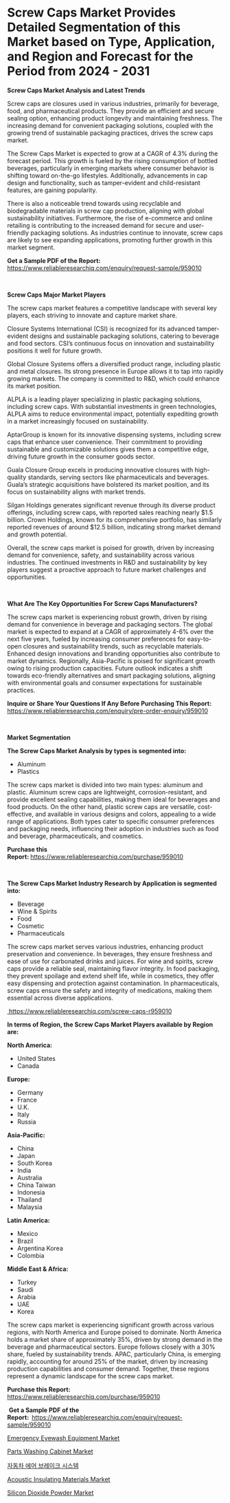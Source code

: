 <p><h1>Screw Caps Market Provides Detailed Segmentation of this Market based on Type, Application, and Region and Forecast for the Period from 2024 - 2031</h1></p><p><strong>Screw Caps Market Analysis and Latest Trends</strong></p>
<p><p>Screw caps are closures used in various industries, primarily for beverage, food, and pharmaceutical products. They provide an efficient and secure sealing option, enhancing product longevity and maintaining freshness. The increasing demand for convenient packaging solutions, coupled with the growing trend of sustainable packaging practices, drives the screw caps market.</p><p>The Screw Caps Market is expected to grow at a CAGR of 4.3% during the forecast period. This growth is fueled by the rising consumption of bottled beverages, particularly in emerging markets where consumer behavior is shifting toward on-the-go lifestyles. Additionally, advancements in cap design and functionality, such as tamper-evident and child-resistant features, are gaining popularity.</p><p>There is also a noticeable trend towards using recyclable and biodegradable materials in screw cap production, aligning with global sustainability initiatives. Furthermore, the rise of e-commerce and online retailing is contributing to the increased demand for secure and user-friendly packaging solutions. As industries continue to innovate, screw caps are likely to see expanding applications, promoting further growth in this market segment.</p></p>
<p><strong>Get a Sample PDF of the Report:&nbsp;</strong> <a href="https://www.reliableresearchiq.com/enquiry/request-sample/959010">https://www.reliableresearchiq.com/enquiry/request-sample/959010</a></p>
<p>&nbsp;</p>
<p><strong>Screw Caps Major Market Players</strong></p>
<p><p>The screw caps market features a competitive landscape with several key players, each striving to innovate and capture market share. </p><p>Closure Systems International (CSI) is recognized for its advanced tamper-evident designs and sustainable packaging solutions, catering to beverage and food sectors. CSI’s continuous focus on innovation and sustainability positions it well for future growth.</p><p>Global Closure Systems offers a diversified product range, including plastic and metal closures. Its strong presence in Europe allows it to tap into rapidly growing markets. The company is committed to R&D, which could enhance its market position.</p><p>ALPLA is a leading player specializing in plastic packaging solutions, including screw caps. With substantial investments in green technologies, ALPLA aims to reduce environmental impact, potentially expediting growth in a market increasingly focused on sustainability.</p><p>AptarGroup is known for its innovative dispensing systems, including screw caps that enhance user convenience. Their commitment to providing sustainable and customizable solutions gives them a competitive edge, driving future growth in the consumer goods sector.</p><p>Guala Closure Group excels in producing innovative closures with high-quality standards, serving sectors like pharmaceuticals and beverages. Guala’s strategic acquisitions have bolstered its market position, and its focus on sustainability aligns with market trends.</p><p>Silgan Holdings generates significant revenue through its diverse product offerings, including screw caps, with reported sales reaching nearly $1.5 billion. Crown Holdings, known for its comprehensive portfolio, has similarly reported revenues of around $12.5 billion, indicating strong market demand and growth potential.</p><p>Overall, the screw caps market is poised for growth, driven by increasing demand for convenience, safety, and sustainability across various industries. The continued investments in R&D and sustainability by key players suggest a proactive approach to future market challenges and opportunities.</p></p>
<p>&nbsp;</p>
<p><strong>What Are The Key Opportunities For Screw Caps Manufacturers?</strong></p>
<p><p>The screw caps market is experiencing robust growth, driven by rising demand for convenience in beverage and packaging sectors. The global market is expected to expand at a CAGR of approximately 4-6% over the next five years, fueled by increasing consumer preferences for easy-to-open closures and sustainability trends, such as recyclable materials. Enhanced design innovations and branding opportunities also contribute to market dynamics. Regionally, Asia-Pacific is poised for significant growth owing to rising production capacities. Future outlook indicates a shift towards eco-friendly alternatives and smart packaging solutions, aligning with environmental goals and consumer expectations for sustainable practices.</p></p>
<p><strong>Inquire or Share Your Questions If Any Before Purchasing This Report:</strong> <a href="https://www.reliableresearchiq.com/enquiry/pre-order-enquiry/959010">https://www.reliableresearchiq.com/enquiry/pre-order-enquiry/959010</a></p>
<p>&nbsp;</p>
<p><strong>Market Segmentation</strong></p>
<p><strong>The Screw Caps Market Analysis by types is segmented into:</strong></p>
<p><ul><li>Aluminum</li><li>Plastics</li></ul></p>
<p><p>The screw caps market is divided into two main types: aluminum and plastic. Aluminum screw caps are lightweight, corrosion-resistant, and provide excellent sealing capabilities, making them ideal for beverages and food products. On the other hand, plastic screw caps are versatile, cost-effective, and available in various designs and colors, appealing to a wide range of applications. Both types cater to specific consumer preferences and packaging needs, influencing their adoption in industries such as food and beverage, pharmaceuticals, and cosmetics.</p></p>
<p><strong>Purchase this Report:&nbsp;</strong><a href="https://www.reliableresearchiq.com/purchase/959010">https://www.reliableresearchiq.com/purchase/959010</a></p>
<p>&nbsp;</p>
<p><strong>The Screw Caps Market Industry Research by Application is segmented into:</strong></p>
<p><ul><li>Beverage</li><li>Wine & Spirits</li><li>Food</li><li>Cosmetic</li><li>Pharmaceuticals</li></ul></p>
<p><p>The screw caps market serves various industries, enhancing product preservation and convenience. In beverages, they ensure freshness and ease of use for carbonated drinks and juices. For wine and spirits, screw caps provide a reliable seal, maintaining flavor integrity. In food packaging, they prevent spoilage and extend shelf life, while in cosmetics, they offer easy dispensing and protection against contamination. In pharmaceuticals, screw caps ensure the safety and integrity of medications, making them essential across diverse applications.</p></p>
<p><a href="https://www.reliableresearchiq.com/screw-caps-r959010">&nbsp;https://www.reliableresearchiq.com/screw-caps-r959010</a></p>
<p><strong>In terms of Region, the Screw Caps Market Players available by Region are:</strong></p>
<p>
    <p> <strong> North America: </strong>
        <ul>
            <li>United States</li>
            <li>Canada</li>
        </ul>
        </p> 
    <p> <strong> Europe: </strong>
        <ul>
            <li>Germany</li>
            <li>France</li>
            <li>U.K.</li>
            <li>Italy</li>
            <li>Russia</li>
        </ul>
        </p> 
    <p> <strong> Asia-Pacific: </strong>
        <ul>
            <li>China</li>
            <li>Japan</li>
            <li>South Korea</li>
            <li>India</li>
            <li>Australia</li>
            <li>China Taiwan</li>
            <li>Indonesia</li>
            <li>Thailand</li>
            <li>Malaysia</li>
        </ul>
        </p> 
    <p> <strong> Latin America: </strong>
        <ul>
            <li>Mexico</li>
            <li>Brazil</li>
            <li>Argentina Korea</li>
            <li>Colombia</li>
        </ul>
        </p> 
    <p> <strong> Middle East & Africa: </strong>
        <ul>
            <li>Turkey</li>
            <li>Saudi</li>
            <li>Arabia</li>
            <li>UAE</li>
            <li>Korea</li>
        </ul>
    </p>
    </p>
<p><p>The screw caps market is experiencing significant growth across various regions, with North America and Europe poised to dominate. North America holds a market share of approximately 35%, driven by strong demand in the beverage and pharmaceutical sectors. Europe follows closely with a 30% share, fueled by sustainability trends. APAC, particularly China, is emerging rapidly, accounting for around 25% of the market, driven by increasing production capabilities and consumer demand. Together, these regions represent a dynamic landscape for the screw caps market.</p></p>
<p><strong>Purchase this Report: </strong><a href="https://www.reliableresearchiq.com/purchase/959010">https://www.reliableresearchiq.com/purchase/959010</a></p>
<p>&nbsp;<strong>Get a Sample PDF of the Report:&nbsp;&nbsp;</strong><a href="https://www.reliableresearchiq.com/enquiry/request-sample/959010">https://www.reliableresearchiq.com/enquiry/request-sample/959010</a></p>
<p><strong></strong></p>
<p><p><a href="https://www.linkedin.com/pulse/global-emergency-eyewash-equipment-market-trends-insights-nmfpe?trackingId=SQIN4MMlQmKk3ky6RueZXQ%3D%3D">Emergency Eyewash Equipment Market</a></p><p><a href="https://www.linkedin.com/pulse/analyzing-parts-washing-cabinet-market-dynamics-growth-drivers-kptgc?trackingId=7x6RM4QcQSqdsVQA5oRdDw%3D%3D">Parts Washing Cabinet Market</a></p><p><a href="https://medium.com/@stephpinkney/automotive-air-brake-system-market-%EC%9D%98-%EA%B8%80%EB%A1%9C%EB%B2%8C-%EC%8B%9C%EC%9E%A5-%EA%B0%9C%EC%9A%94%EB%8A%94-%EC%A0%84-%EC%84%B8%EA%B3%84-%EB%B0%8F-%EC%A3%BC%EC%9A%94-%EC%8B%9C%EC%9E%A5%EC%9D%98-%EC%82%B0%EC%97%85%EC%97%90-%EC%98%81%ED%96%A5%EC%9D%84-%EB%AF%B8%EC%B9%98%EB%8A%94-%EC%A3%BC%EC%9A%94-%ED%8A%B8%EB%A0%8C%EB%93%9C%EC%97%90-%EB%8C%80%ED%95%9C-%EB%8F%85%ED%8A%B9%ED%95%9C-%EA%B4%80%EC%A0%90%EC%9D%84-781e50b843d0">자동차 에어 브레이크 시스템</a></p><p><a href="https://issuu.com/reportprime-2/docs/acoustic-insulating-materials-marke_5cba8c90b64edf">Acoustic Insulating Materials Market</a></p><p><a href="https://medium.com/@marisolking1/this-report-aims-to-provide-a-comprehensive-presentation-of-the-global-market-for-silicon-dioxide-da162c87df75">Silicon Dioxide Powder Market</a></p></p>
